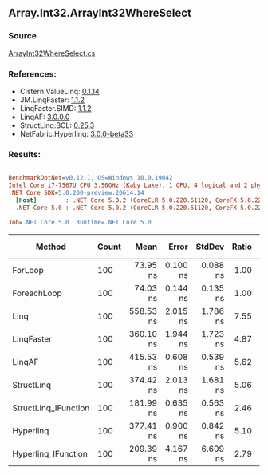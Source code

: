 ﻿## Array.Int32.ArrayInt32WhereSelect

### Source
[ArrayInt32WhereSelect.cs](../LinqBenchmarks/Array/Int32/ArrayInt32WhereSelect.cs)

### References:
- Cistern.ValueLinq: [0.1.14](https://www.nuget.org/packages/Cistern.ValueLinq/0.1.14)
- JM.LinqFaster: [1.1.2](https://www.nuget.org/packages/JM.LinqFaster/1.1.2)
- LinqFaster.SIMD: [1.1.2](https://www.nuget.org/packages/LinqFaster.SIMD/1.0.3)
- LinqAF: [3.0.0.0](https://www.nuget.org/packages/LinqAF/3.0.0.0)
- StructLinq.BCL: [0.25.3](https://www.nuget.org/packages/StructLinq.BCL/0.25.3)
- NetFabric.Hyperlinq: [3.0.0-beta33](https://www.nuget.org/packages/NetFabric.Hyperlinq/3.0.0-beta33)

### Results:
``` ini

BenchmarkDotNet=v0.12.1, OS=Windows 10.0.19042
Intel Core i7-7567U CPU 3.50GHz (Kaby Lake), 1 CPU, 4 logical and 2 physical cores
.NET Core SDK=5.0.200-preview.20614.14
  [Host]        : .NET Core 5.0.2 (CoreCLR 5.0.220.61120, CoreFX 5.0.220.61120), X64 RyuJIT
  .NET Core 5.0 : .NET Core 5.0.2 (CoreCLR 5.0.220.61120, CoreFX 5.0.220.61120), X64 RyuJIT

Job=.NET Core 5.0  Runtime=.NET Core 5.0  

```
|               Method | Count |      Mean |    Error |   StdDev | Ratio | RatioSD |  Gen 0 | Gen 1 | Gen 2 | Allocated |
|--------------------- |------ |----------:|---------:|---------:|------:|--------:|-------:|------:|------:|----------:|
|              ForLoop |   100 |  73.95 ns | 0.100 ns | 0.088 ns |  1.00 |    0.00 |      - |     - |     - |         - |
|          ForeachLoop |   100 |  74.03 ns | 0.144 ns | 0.135 ns |  1.00 |    0.00 |      - |     - |     - |         - |
|                 Linq |   100 | 558.53 ns | 2.015 ns | 1.786 ns |  7.55 |    0.02 | 0.0496 |     - |     - |     104 B |
|           LinqFaster |   100 | 360.10 ns | 1.944 ns | 1.723 ns |  4.87 |    0.02 | 0.3095 |     - |     - |     648 B |
|               LinqAF |   100 | 415.53 ns | 0.608 ns | 0.539 ns |  5.62 |    0.01 |      - |     - |     - |         - |
|           StructLinq |   100 | 374.42 ns | 2.013 ns | 1.681 ns |  5.06 |    0.02 | 0.0305 |     - |     - |      64 B |
| StructLinq_IFunction |   100 | 181.99 ns | 0.635 ns | 0.563 ns |  2.46 |    0.01 |      - |     - |     - |         - |
|            Hyperlinq |   100 | 377.41 ns | 0.900 ns | 0.842 ns |  5.10 |    0.01 |      - |     - |     - |         - |
|  Hyperlinq_IFunction |   100 | 209.39 ns | 4.167 ns | 6.609 ns |  2.79 |    0.12 |      - |     - |     - |         - |

